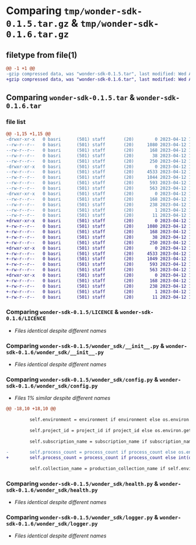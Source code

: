 # Comparing `tmp/wonder-sdk-0.1.5.tar.gz` & `tmp/wonder-sdk-0.1.6.tar.gz`

## filetype from file(1)

```diff
@@ -1 +1 @@
-gzip compressed data, was "wonder-sdk-0.1.5.tar", last modified: Wed Apr 12 13:14:38 2023, max compression
+gzip compressed data, was "wonder-sdk-0.1.6.tar", last modified: Wed Apr 12 14:44:17 2023, max compression
```

## Comparing `wonder-sdk-0.1.5.tar` & `wonder-sdk-0.1.6.tar`

### file list

```diff
@@ -1,15 +1,15 @@
-drwxr-xr-x   0 basri      (501) staff       (20)        0 2023-04-12 13:14:38.190318 wonder-sdk-0.1.5/
--rw-r--r--   0 basri      (501) staff       (20)     1080 2023-04-12 11:52:01.000000 wonder-sdk-0.1.5/LICENCE
--rw-r--r--   0 basri      (501) staff       (20)      168 2023-04-12 13:14:38.190204 wonder-sdk-0.1.5/PKG-INFO
--rw-r--r--   0 basri      (501) staff       (20)       38 2023-04-12 13:14:38.190363 wonder-sdk-0.1.5/setup.cfg
--rw-r--r--   0 basri      (501) staff       (20)      250 2023-04-12 13:14:17.000000 wonder-sdk-0.1.5/setup.py
-drwxr-xr-x   0 basri      (501) staff       (20)        0 2023-04-12 13:14:38.189509 wonder-sdk-0.1.5/wonder_sdk/
--rw-r--r--   0 basri      (501) staff       (20)     4533 2023-04-12 13:13:59.000000 wonder-sdk-0.1.5/wonder_sdk/__init__.py
--rw-r--r--   0 basri      (501) staff       (20)     1044 2023-04-12 12:03:33.000000 wonder-sdk-0.1.5/wonder_sdk/config.py
--rw-r--r--   0 basri      (501) staff       (20)      593 2023-04-12 13:13:21.000000 wonder-sdk-0.1.5/wonder_sdk/health.py
--rw-r--r--   0 basri      (501) staff       (20)      563 2023-04-12 11:36:48.000000 wonder-sdk-0.1.5/wonder_sdk/logger.py
-drwxr-xr-x   0 basri      (501) staff       (20)        0 2023-04-12 13:14:38.190059 wonder-sdk-0.1.5/wonder_sdk.egg-info/
--rw-r--r--   0 basri      (501) staff       (20)      168 2023-04-12 13:14:38.000000 wonder-sdk-0.1.5/wonder_sdk.egg-info/PKG-INFO
--rw-r--r--   0 basri      (501) staff       (20)      238 2023-04-12 13:14:38.000000 wonder-sdk-0.1.5/wonder_sdk.egg-info/SOURCES.txt
--rw-r--r--   0 basri      (501) staff       (20)        1 2023-04-12 13:14:38.000000 wonder-sdk-0.1.5/wonder_sdk.egg-info/dependency_links.txt
--rw-r--r--   0 basri      (501) staff       (20)       11 2023-04-12 13:14:38.000000 wonder-sdk-0.1.5/wonder_sdk.egg-info/top_level.txt
+drwxr-xr-x   0 basri      (501) staff       (20)        0 2023-04-12 14:44:17.568424 wonder-sdk-0.1.6/
+-rw-r--r--   0 basri      (501) staff       (20)     1080 2023-04-12 11:52:01.000000 wonder-sdk-0.1.6/LICENCE
+-rw-r--r--   0 basri      (501) staff       (20)      168 2023-04-12 14:44:17.568267 wonder-sdk-0.1.6/PKG-INFO
+-rw-r--r--   0 basri      (501) staff       (20)       38 2023-04-12 14:44:17.568469 wonder-sdk-0.1.6/setup.cfg
+-rw-r--r--   0 basri      (501) staff       (20)      250 2023-04-12 14:43:58.000000 wonder-sdk-0.1.6/setup.py
+drwxr-xr-x   0 basri      (501) staff       (20)        0 2023-04-12 14:44:17.567544 wonder-sdk-0.1.6/wonder_sdk/
+-rw-r--r--   0 basri      (501) staff       (20)     4533 2023-04-12 14:43:40.000000 wonder-sdk-0.1.6/wonder_sdk/__init__.py
+-rw-r--r--   0 basri      (501) staff       (20)     1049 2023-04-12 14:36:42.000000 wonder-sdk-0.1.6/wonder_sdk/config.py
+-rw-r--r--   0 basri      (501) staff       (20)      593 2023-04-12 13:13:21.000000 wonder-sdk-0.1.6/wonder_sdk/health.py
+-rw-r--r--   0 basri      (501) staff       (20)      563 2023-04-12 11:36:48.000000 wonder-sdk-0.1.6/wonder_sdk/logger.py
+drwxr-xr-x   0 basri      (501) staff       (20)        0 2023-04-12 14:44:17.568096 wonder-sdk-0.1.6/wonder_sdk.egg-info/
+-rw-r--r--   0 basri      (501) staff       (20)      168 2023-04-12 14:44:17.000000 wonder-sdk-0.1.6/wonder_sdk.egg-info/PKG-INFO
+-rw-r--r--   0 basri      (501) staff       (20)      238 2023-04-12 14:44:17.000000 wonder-sdk-0.1.6/wonder_sdk.egg-info/SOURCES.txt
+-rw-r--r--   0 basri      (501) staff       (20)        1 2023-04-12 14:44:17.000000 wonder-sdk-0.1.6/wonder_sdk.egg-info/dependency_links.txt
+-rw-r--r--   0 basri      (501) staff       (20)       11 2023-04-12 14:44:17.000000 wonder-sdk-0.1.6/wonder_sdk.egg-info/top_level.txt
```

### Comparing `wonder-sdk-0.1.5/LICENCE` & `wonder-sdk-0.1.6/LICENCE`

 * *Files identical despite different names*

### Comparing `wonder-sdk-0.1.5/wonder_sdk/__init__.py` & `wonder-sdk-0.1.6/wonder_sdk/__init__.py`

 * *Files identical despite different names*

### Comparing `wonder-sdk-0.1.5/wonder_sdk/config.py` & `wonder-sdk-0.1.6/wonder_sdk/config.py`

 * *Files 1% similar despite different names*

```diff
@@ -18,10 +18,10 @@
 
         self.environment = environment if environment else os.environ.get('ENVIRONMENT', self.environment_types.staging)
 
         self.project_id = project_id if project_id else os.environ.get('PROJECT_ID', default=None)
         
         self.subscription_name = subscription_name if subscription_name else os.environ.get('SUBSCRIPTION_NAME', default=None)
 
-        self.process_count = process_count if process_count else os.environ.get('PROCESS_COUNT', default=1)
+        self.process_count = process_count if process_count else int(os.environ.get('PROCESS_COUNT', default=1))
 
         self.collection_name = production_collection_name if self.environment == self.environment_types.production else staging_collection_name
```

### Comparing `wonder-sdk-0.1.5/wonder_sdk/health.py` & `wonder-sdk-0.1.6/wonder_sdk/health.py`

 * *Files identical despite different names*

### Comparing `wonder-sdk-0.1.5/wonder_sdk/logger.py` & `wonder-sdk-0.1.6/wonder_sdk/logger.py`

 * *Files identical despite different names*

